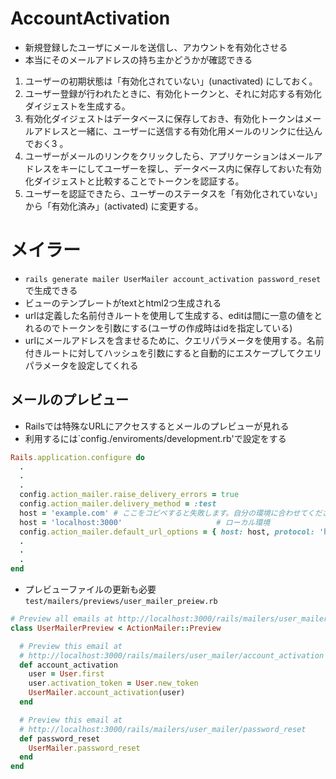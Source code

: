 # AccountActivation
- 新規登録したユーザにメールを送信し、アカウントを有効化させる
- 本当にそのメールアドレスの持ち主かどうかが確認できる

1. ユーザーの初期状態は「有効化されていない」(unactivated) にしておく。
2. ユーザー登録が行われたときに、有効化トークンと、それに対応する有効化ダイジェストを生成する。
3. 有効化ダイジェストはデータベースに保存しておき、有効化トークンはメールアドレスと一緒に、ユーザーに送信する有効化用メールのリンクに仕込んでおく3 。
4. ユーザーがメールのリンクをクリックしたら、アプリケーションはメールアドレスをキーにしてユーザーを探し、データベース内に保存しておいた有効化ダイジェストと比較することでトークンを認証する。
5. ユーザーを認証できたら、ユーザーのステータスを「有効化されていない」から「有効化済み」(activated) に変更する。


# メイラー
- `rails generate mailer UserMailer account_activation password_reset`で生成できる
- ビューのテンプレートがtextとhtml2つ生成される
- urlは定義した名前付きルートを使用して生成する、editは間に一意の値をとれるのでトークンを引数にする(ユーザの作成時はidを指定している)
- urlにメールアドレスを含ませるために、クエリパラメータを使用する。名前付きルートに対してハッシュを引数にすると自動的にエスケープしてクエリパラメータを設定してくれる

## メールのプレビュー
- Railsでは特殊なURLにアクセスするとメールのプレビューが見れる
- 利用するには`config./enviroments/development.rb'で設定をする


```ruby
Rails.application.configure do
  .
  .
  .
  config.action_mailer.raise_delivery_errors = true
  config.action_mailer.delivery_method = :test
  host = 'example.com' # ここをコピペすると失敗します。自分の環境に合わせてください。
  host = 'localhost:3000'                     # ローカル環境
  config.action_mailer.default_url_options = { host: host, protocol: 'https' }
  .
  .
  .
end
```


- プレビューファイルの更新も必要`test/mailers/previews/user_mailer_preiew.rb`

```ruby
# Preview all emails at http://localhost:3000/rails/mailers/user_mailer
class UserMailerPreview < ActionMailer::Preview

  # Preview this email at
  # http://localhost:3000/rails/mailers/user_mailer/account_activation
  def account_activation
    user = User.first
    user.activation_token = User.new_token
    UserMailer.account_activation(user)
  end

  # Preview this email at
  # http://localhost:3000/rails/mailers/user_mailer/password_reset
  def password_reset
    UserMailer.password_reset
  end
end
```
